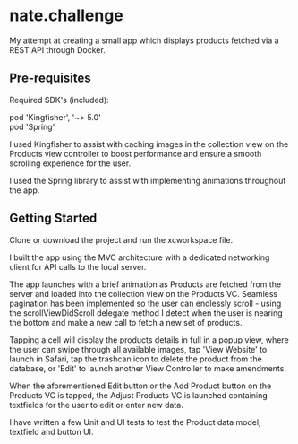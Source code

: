 # nate.challenge

My attempt at creating a small app which displays products fetched via a REST API through Docker.

## Pre-requisites   

Required SDK's (included):
  
  pod 'Kingfisher', '~> 5.0'      
  pod 'Spring'       
  
I used Kingfisher to assist with caching images in the collection view on the Products view controller to boost performance and ensure a smooth scrolling experience for the user.

I used the Spring library to assist with implementing animations throughout the app.

## Getting Started
Clone or download the project and run the xcworkspace file. 

I built the app using the MVC architecture with a dedicated networking client for API calls to the local server.

The app launches with a brief animation as Products are fetched from the server and loaded into the collection view on the Products VC. Seamless pagination has been implemented so the user can endlessly scroll - using the scrollViewDidScroll delegate method I detect when the user is nearing the bottom and make a new call to fetch a new set of products.

Tapping a cell will display the products details in full in a popup view, where the user can swipe through all available images, tap 'View Website' to launch in Safari, tap the trashcan icon to delete the product from the database, or 'Edit' to launch another View Controller to make amendments.

When the aforementioned Edit button or the Add Product button on the Products VC is tapped, the Adjust Products VC is launched containing textfields for the user to edit or enter new data. 

I have written a few Unit and UI tests to test the Product data model, textfield and button UI.

